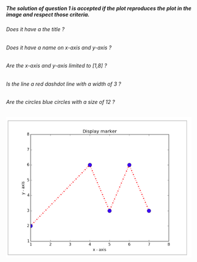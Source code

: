 ##### The solution of question 1 is accepted if the plot reproduces the plot in the image and respect those criteria.

###### Does it have a the title ? 
###### Does it have a name on x-axis and y-axis ?
###### Are the x-axis and y-axis limited to [1,8] ? 
###### Is the line a red dashdot line with a width of 3 ? 
###### Are the circles blue circles with a size of 12 ? 

![alt text][logo_ex3]

[logo_ex3]: ../w1day03_ex3_plot1.png "Scatter plot ex3"
